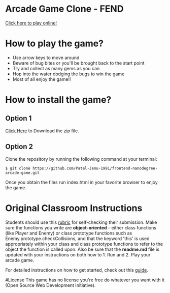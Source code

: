 Arcade Game Clone - FEND
===============================

[Click here to play online!](https://patel-jenu-1991.github.io/frontend-nanodegree-arcade-game/index.html)

# How to play the game?

* Use arrow keys to move around
* Beware of bug bites or you'll be brought back to the start point
* Try and collect as many gems as you can
* Hop into the water dodging the bugs to win the game
* Most of all enjoy the game!!

# How to install the game?

## Option 1
[Click Here](https://github.com/Patel-Jenu-1991/frontend-nanodegree-arcade-game/archive/master.zip) to Download the zip file.

## Option 2
Clone the repository by running the following command at your terminal:
```
$ git clone https://github.com/Patel-Jenu-1991/frontend-nanodegree-arcade-game.git
```

Once you obtain the files run index.html in your favorite browser to enjoy the game.

# Original Classroom Instructions
Students should use this [rubric](https://review.udacity.com/#!/projects/2696458597/rubric) for self-checking their submission. Make sure the functions you write are **object-oriented** - either class functions (like Player and Enemy) or class prototype functions such as Enemy.prototype.checkCollisions, and that the keyword 'this' is used appropriately within your class and class prototype functions to refer to the object the function is called upon. Also be sure that the **readme.md** file is updated with your instructions on both how to 1. Run and 2. Play your arcade game.

For detailed instructions on how to get started, check out this [guide](https://docs.google.com/document/d/1v01aScPjSWCCWQLIpFqvg3-vXLH2e8_SZQKC8jNO0Dc/pub?embedded=true).

#License
This game has no license you're free do whatever you want with it (Open Source Web Development Initiative).
